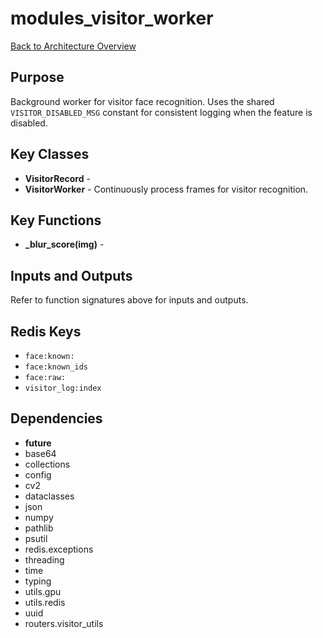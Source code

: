 # modules_visitor_worker
[Back to Architecture Overview](../README.md)

## Purpose
Background worker for visitor face recognition. Uses the shared
`VISITOR_DISABLED_MSG` constant for consistent logging when the feature is
disabled.

## Key Classes
- **VisitorRecord** - 
- **VisitorWorker** - Continuously process frames for visitor recognition.

## Key Functions
- **_blur_score(img)** - 

## Inputs and Outputs
Refer to function signatures above for inputs and outputs.

## Redis Keys
- `face:known:`
- `face:known_ids`
- `face:raw:`
- `visitor_log:index`

## Dependencies
- __future__
- base64
- collections
- config
- cv2
- dataclasses
- json
- numpy
- pathlib
- psutil
- redis.exceptions
- threading
- time
- typing
- utils.gpu
- utils.redis
- uuid
- routers.visitor_utils
